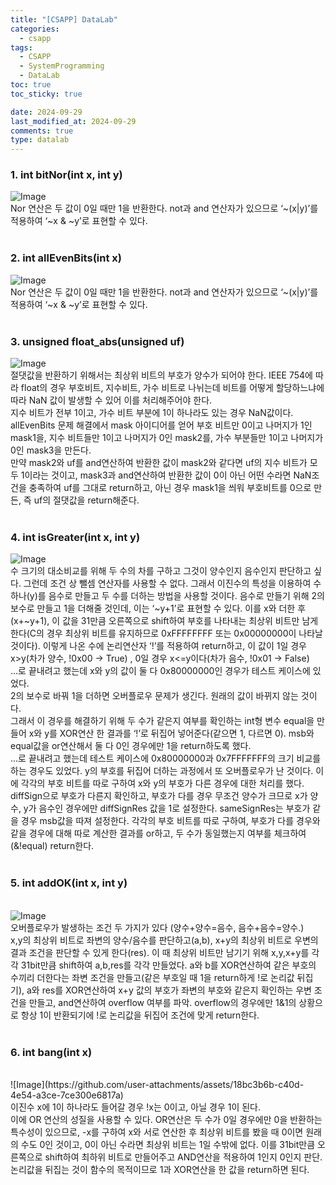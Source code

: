 ```yaml
---
title: "[CSAPP] DataLab"
categories:
  - csapp
tags:
  - CSAPP
  - SystemProgramming
  - DataLab
toc: true
toc_sticky: true

date: 2024-09-29
last_modified_at: 2024-09-29
comments: true
type: datalab
---
```


### 1. int bitNor(int x, int y)

![Image](https://github.com/user-attachments/assets/2b6ab401-b454-4612-826e-8eb0fb66b8e7)
<br>
Nor 연산은 두 값이 0일 때만 1을 반환한다. not과 and 연산자가 있으므로 ‘~(x|y)’를 적용하여 ‘~x & ~y’로 표현할 수 있다.
<br><br>

### 2. int allEvenBits(int x)
![Image](https://github.com/user-attachments/assets/60fd2b4d-aee9-4182-8977-2e75c6351c58)
<br>Nor 연산은 두 값이 0일 때만 1을 반환한다. not과 and 연산자가 있으므로 ‘~(x|y)’를 적용하여 ‘~x & ~y’로 표현할 수 있다.
<br><br>


### 3. unsigned float_abs(unsigned uf)
![Image](https://github.com/user-attachments/assets/36ab27af-0e24-413a-93d0-ad6285bb91ae)
<br>절댓값을 반환하기 위해서는 최상위 비트의 부호가 양수가 되어야 한다. IEEE 754에 따라 float의 경우 부호비트, 지수비트, 가수 비트로 나뉘는데 비트를 어떻게 할당하느냐에 따라 NaN 값이 발생할 수 있어 이를 처리해주어야 한다.<br>
지수 비트가 전부 1이고, 가수 비트 부분에 1이 하나라도 있는 경우 NaN값이다. allEvenBits 문제 해결에서 mask 아이디어를 얻어 부호 비트만 0이고 나머지가 1인 mask1을, 지수 비트들만 1이고 나머지가 0인 mask2를, 가수 부분들만 1이고 나머지가 0인 mask3을 만든다.<br>
만약 mask2와 uf를 and연산하여 반환한 값이 mask2와 같다면 uf의 지수 비트가 모두 1이라는 것이고, mask3과 and연산하여 반환한 값이 0이 아닌 어떤 수라면 NaN조건을 충족하여 uf를 그대로 return하고, 아닌 경우 mask1을 씌워 부호비트를 0으로 만든, 즉 uf의 절댓값을 return해준다.
<br><br>

### 4. int isGreater(int x, int y)
![Image](https://github.com/user-attachments/assets/ce5b29ed-04d7-4efc-b5cb-0998abc32277)
<br>
수 크기의 대소비교를 위해 두 수의 차를 구하고 그것이 양수인지 음수인지 판단하고 싶다. 그런데 조건 상 뺄셈 연산자를 사용할 수 없다. 그래서 이진수의 특성을 이용하여 수 하나(y)를 음수로 만들고 두 수를 더하는 방법을 사용할 것이다. 음수로 만들기 위해 2의 보수로 만들고 1을 더해줄 것인데, 이는 ‘~y+1’로 표현할 수 있다. 이를 x와 더한 후(x+~y+1), 이 값을 31만큼 오른쪽으로 shift하여 부호를 나타내는 최상위 비트만 남게 한다(C의 경우 최상위 비트를 유지하므로 0xFFFFFFFF 또는 0x00000000이 나타날 것이다). 이렇게 나온 수에 논리연산자 ‘!’를 적용하여 return하고, 이 값이 1일 경우 x>y(차가 양수, !0x00 -> True) , 0일 경우 x<=y이다(차가 음수, !0x01 -> False)<br>
...로 끝내려고 했는데 x와 y의 값이 둘 다 0x80000000인 경우가 테스트 케이스에 있었다.<br>
2의 보수로 바꿔 1을 더하면 오버플로우 문제가 생긴다. 원래의 값이 바뀌지 않는 것이다.<br>
그래서 이 경우를 해결하기 위해 두 수가 같은지 여부를 확인하는 int형 변수 equal을 만들어 x와 y를 XOR연산 한 결과를 ‘!’로 뒤집어 넣어준다(같으면 1, 다르면 0). msb와 equal값을 or연산해서 둘 다 0인 경우에만 1을 return하도록 했다.<br>
...로 끝내려고 했는데 테스트 케이스에 0x80000000과 0x7FFFFFFF의 크기 비교를 하는 경우도 있었다. y의 부호를 뒤집어 더하는 과정에서 또 오버플로우가 난 것이다. 이에 각각의 부호 비트를 따로 구하여 x와 y의 부호가 다른 경우에 대한 처리를 했다.<br>
diffSign으로 부호가 다른지 확인하고, 부호가 다를 경우 무조건 양수가 크므로 x가 양수, y가 음수인 경우에만 diffSignRes 값을 1로 설정한다. sameSignRes는 부호가 같을 경우 msb값을 따져 설정한다. 각각의 부호 비트를 따로 구하여, 부호가 다를 경우와 같을 경우에 대해 따로 계산한 결과를 or하고, 두 수가 동일했는지 여부를 체크하여(&!equal) return한다.
<br><br>

### 5. int addOK(int x, int y)
<br>![Image](https://github.com/user-attachments/assets/61e7db7f-a9d6-42f1-a541-b74abcaa6f4a)
<br>
오버플로우가 발생하는 조건 두 가지가 있다 (양수+양수=음수, 음수+음수=양수.)<br>
x,y의 최상위 비트로 좌변의 양수/음수를 판단하고(a,b), x+y의 최상위 비트로 우변의 결과 조건을 판단할 수 있게 한다(res). 이 때 최상위 비트만 남기기 위해 x,y,x+y를 각각 31bit만큼 shift하여 a,b,res를 각각 만들었다. a와 b를 XOR연산하여 같은 부호의 수끼리 더한다는 좌변 조건을 만들고(같은 부호일 때 1을 return하게 !로 논리값 뒤집기), a와 res를 XOR연산하여 x+y 값의 부호가 좌변의 부호와 같은지 확인하는 우변 조건을 만들고, and연산하여 overflow 여부를 파악. overflow의 경우에만 1&1의 상황으로 항상 1이 반환되기에 !로 논리값을 뒤집어 조건에 맞게 return한다.
<br><br>

### 6. int bang(int x)
<br>
![Image](https://github.com/user-attachments/assets/18bc3b6b-c40d-4e54-a3ce-7ce300e6817a)
<br>
이진수 x에 1이 하나라도 들어갈 경우 !x는 0이고, 아닐 경우 1이 된다.<br>
이에 OR 연산의 성질을 사용할 수 있다. OR연산은 두 수가 0일 경우에만 0을 반환하는 특수성이 있으므로, -x를 구하여 x와 서로 연산한 후 최상위 비트를 봤을 때 0이면 원래의 수도 0인 것이고, 0이 아닌 수라면 최상위 비트는 1일 수밖에 없다. 이를 31bit만큼 오른쪽으로 shift하여 최하위 비트로 만들어주고 AND연산을 적용하여 1인지 0인지 판단. 논리값을 뒤집는 것이 함수의 목적이므로 1과 XOR연산을 한 값을 return하면 된다.
<br><br>